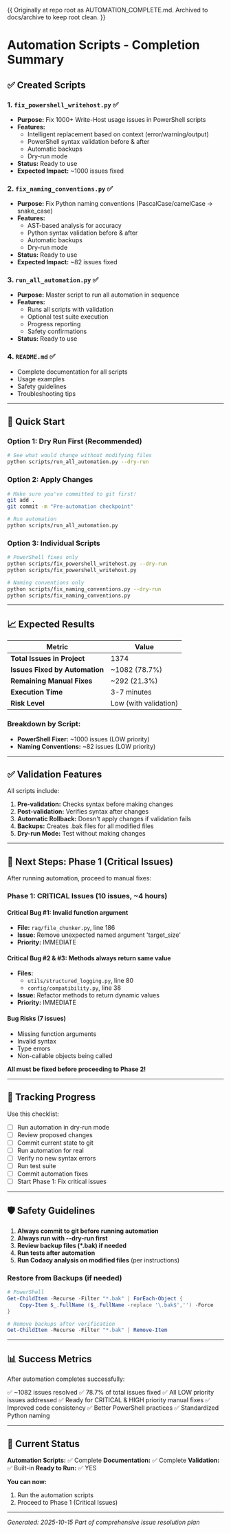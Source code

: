<!-- MOVED FROM REPO ROOT ON 2025-10-21: See README housekeeping note. -->

{{ Originally at repo root as AUTOMATION_COMPLETE.md. Archived to docs/archive to keep root clean. }}

# Automation Scripts - Completion Summary

## ✅ Created Scripts

### 1. `fix_powershell_writehost.py` ✅

- **Purpose:** Fix 1000+ Write-Host usage issues in PowerShell scripts
- **Features:**
  - Intelligent replacement based on context (error/warning/output)
  - PowerShell syntax validation before & after
  - Automatic backups
  - Dry-run mode
- **Status:** Ready to use
- **Expected Impact:** ~1000 issues fixed

### 2. `fix_naming_conventions.py` ✅

- **Purpose:** Fix Python naming conventions (PascalCase/camelCase → snake_case)
- **Features:**
  - AST-based analysis for accuracy
  - Python syntax validation before & after
  - Automatic backups
  - Dry-run mode
- **Status:** Ready to use
- **Expected Impact:** ~82 issues fixed

### 3. `run_all_automation.py` ✅

- **Purpose:** Master script to run all automation in sequence
- **Features:**
  - Runs all scripts with validation
  - Optional test suite execution
  - Progress reporting
  - Safety confirmations
- **Status:** Ready to use

### 4. `README.md` ✅

- Complete documentation for all scripts
- Usage examples
- Safety guidelines
- Troubleshooting tips

---

## 🎯 Quick Start

### Option 1: Dry Run First (Recommended)

```bash
# See what would change without modifying files
python scripts/run_all_automation.py --dry-run
```

### Option 2: Apply Changes

```bash
# Make sure you've committed to git first!
git add .
git commit -m "Pre-automation checkpoint"

# Run automation
python scripts/run_all_automation.py
```

### Option 3: Individual Scripts

```bash
# PowerShell fixes only
python scripts/fix_powershell_writehost.py --dry-run
python scripts/fix_powershell_writehost.py

# Naming conventions only
python scripts/fix_naming_conventions.py --dry-run
python scripts/fix_naming_conventions.py
```

---

## 📈 Expected Results

| Metric                         | Value                 |
| ------------------------------ | --------------------- |
| **Total Issues in Project**    | 1374                  |
| **Issues Fixed by Automation** | ~1082 (78.7%)         |
| **Remaining Manual Fixes**     | ~292 (21.3%)          |
| **Execution Time**             | 3-7 minutes           |
| **Risk Level**                 | Low (with validation) |

### Breakdown by Script:

- **PowerShell Fixer:** ~1000 issues (LOW priority)
- **Naming Conventions:** ~82 issues (LOW priority)

---

## ✅ Validation Features

All scripts include:

1. **Pre-validation:** Checks syntax before making changes
2. **Post-validation:** Verifies syntax after changes
3. **Automatic Rollback:** Doesn't apply changes if validation fails
4. **Backups:** Creates .bak files for all modified files
5. **Dry-run Mode:** Test without making changes

---

## 🚀 Next Steps: Phase 1 (Critical Issues)

After running automation, proceed to manual fixes:

### Phase 1: CRITICAL Issues (10 issues, ~4 hours)

#### Critical Bug #1: Invalid function argument

- **File:** `rag/file_chunker.py`, line 186
- **Issue:** Remove unexpected named argument 'target_size'
- **Priority:** IMMEDIATE

#### Critical Bug #2 & #3: Methods always return same value

- **Files:**
  - `utils/structured_logging.py`, line 80
  - `config/compatibility.py`, line 38
- **Issue:** Refactor methods to return dynamic values
- **Priority:** IMMEDIATE

#### Bug Risks (7 issues)

- Missing function arguments
- Invalid syntax
- Type errors
- Non-callable objects being called

**All must be fixed before proceeding to Phase 2!**

---

## 📝 Tracking Progress

Use this checklist:

- [ ] Run automation in dry-run mode
- [ ] Review proposed changes
- [ ] Commit current state to git
- [ ] Run automation for real
- [ ] Verify no new syntax errors
- [ ] Run test suite
- [ ] Commit automation fixes
- [ ] Start Phase 1: Fix critical issues

---

## 🛡️ Safety Guidelines

1. **Always commit to git before running automation**
2. **Always run with --dry-run first**
3. **Review backup files (*.bak) if needed**
4. **Run tests after automation**
5. **Run Codacy analysis on modified files** (per instructions)

### Restore from Backups (if needed)

```powershell
# PowerShell
Get-ChildItem -Recurse -Filter "*.bak" | ForEach-Object {
    Copy-Item $_.FullName ($_.FullName -replace '\.bak$','') -Force
}

# Remove backups after verification
Get-ChildItem -Recurse -Filter "*.bak" | Remove-Item
```

---

## 📊 Success Metrics

After automation completes successfully:

✅ ~1082 issues resolved
✅ 78.7% of total issues fixed
✅ All LOW priority issues addressed
✅ Ready for CRITICAL & HIGH priority manual fixes
✅ Improved code consistency
✅ Better PowerShell practices
✅ Standardized Python naming

---

## 🏁 Current Status

**Automation Scripts:** ✅ Complete
**Documentation:** ✅ Complete
**Validation:** ✅ Built-in
**Ready to Run:** ✅ YES

**You can now:**

1. Run the automation scripts
2. Proceed to Phase 1 (Critical Issues)

---

_Generated: 2025-10-15_
_Part of comprehensive issue resolution plan_
